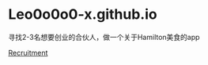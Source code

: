 # Leo0o0o0-x.github.io
寻找2-3名想要创业的合伙人，做一个关于Hamilton美食的app

  [Recruitment](Leo0o0o0-x.github.io/Recruitment.pdf)
